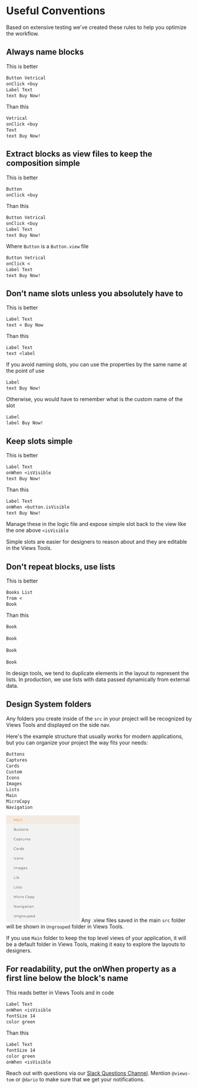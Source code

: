 # Useful Conventions
Based on extensive testing we've created these rules to help you optimize the workflow.

## Always name blocks
This is better
```views
Button Vetrical
onClick <buy
Label Text
text Buy Now!
```
Than this
```views
Vetrical
onClick <buy
Text
text Buy Now!
```

## Extract blocks as view files to keep the composition simple
This is better
```views
Button
onClick <buy
```
Than this
```views
Button Vetrical
onClick <buy
Label Text
text Buy Now!
```
Where `Button` is a `Button.view` file
```views
Button Vetrical
onClick <
Label Text
text Buy Now!
```

## Don’t name slots unless you absolutely have to
This is better
```views
Label Text
text < Buy Now
```
Than this
```views
Label Text
text <label
```
If you avoid naming slots, you can use the properties by the same name at the point of use
```views
Label
text Buy Now!
```
Otherwise, you would have to remember what is the custom name of the slot
```views
Label
label Buy Now!
```

## Keep slots simple
This is better
```views
Label Text
onWhen <isVisible
text Buy Now!
```
Than this
```views
Label Text
onWhen <button.isVisible
text Buy Now!
```
Manage these in the logic file and expose simple slot back to the view like the
one above `<isVisible`

Simple slots are easier for designers to reason about and they are editable
in the Views Tools.

## Don't repeat blocks, use lists
This is better
```views
Books List
from <
Book
```
Than this
```views
Book

Book

Book

Book
```
In design tools, we tend to duplicate elements in the layout to represent the lists.
In production, we use lists with data passed dynamically from external data.

## Design System folders
Any folders you create inside of the `src` in your project will be recognized by
Views Tools and displayed on the side nav.

Here's the example structure that usually works for modern applications, but you
can organize your project the way fits your needs:
```
Buttons
Captures
Cards
Custom
Icons
Images
Lists
Main
MicroCopy
Navigation
```
![Folders in Views Tools](FoldersSample.png)
Any .view files saved in the main `src` folder will be shown in `Ungrouped` folder
in Views Tools.

If you use `Main` folder to keep the top level views of your application, it will be
a default folder in Views Tools, making it easy to explore the layouts to designers.

## For readability, put the onWhen property as a first line below the block's name
This reads better in Views Tools and in code
```views
Label Text
onWhen <isVisible
fontSize 14
color green
```
Than this
```views
Label Text
fontSize 14
color green
onWhen <isVisible
```

Reach out with questions via our [Slack Questions Channel](https://slack.viewsdx.com/).
Mention `@views-tom` or `@dario` to make sure that we get your notifications.
